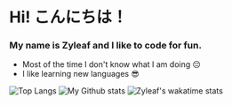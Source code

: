 # Hi! こんにちは！
### My name is Zyleaf and I like to code for fun. 

* Most of the time I don't know what I am doing 😔
* I like learning new languages 😎

![Top Langs](https://github-readme-stats.vercel.app/api/top-langs/?username=zyleaf&layout=compact)
![My Github stats](https://github-readme-stats.vercel.app/api?username=zyleaf&show_icons=true&count_private=true&theme=dark)
![Zyleaf's wakatime stats](https://github-readme-stats.vercel.app/api/wakatime?username=Zyleaf&&layout=compact)
